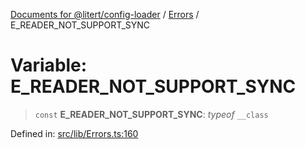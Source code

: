 [Documents for @litert/config-loader](../../index.md) / [Errors](../index.md) / E\_READER\_NOT\_SUPPORT\_SYNC

# Variable: E\_READER\_NOT\_SUPPORT\_SYNC

> `const` **E\_READER\_NOT\_SUPPORT\_SYNC**: *typeof* `__class`

Defined in: [src/lib/Errors.ts:160](https://github.com/litert/config-loader.js/blob/master/src/lib/Errors.ts#L160)
